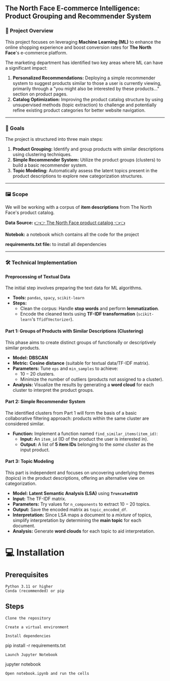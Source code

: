 ## The North Face E-commerce Intelligence: Product Grouping and Recommender System

### 🚀 Project Overview

This project focuses on leveraging **Machine Learning (ML)** to enhance the online shopping experience and boost conversion rates for **The North Face**'s e-commerce platform.

The marketing department has identified two key areas where ML can have a significant impact:

1.  **Personalized Recommendations:** Deploying a simple recommender system to suggest products similar to those a user is currently viewing, primarily through a "you might also be interested by these products..." section on product pages.
2.  **Catalog Optimization:** Improving the product catalog structure by using unsupervised methods (topic extraction) to challenge and potentially refine existing product categories for better website navigation.

-----

### 🎯 Goals

The project is structured into three main steps:

1.  **Product Grouping:** Identify and group products with similar descriptions using clustering techniques.
2.  **Simple Recommender System:** Utilize the product groups (clusters) to build a basic recommender system.
3.  **Topic Modeling:** Automatically assess the latent topics present in the product descriptions to explore new categorization structures.

-----

### 🖼️ Scope

We will be working with a corpus of **item descriptions** from The North Face's product catalog.

**Data Source:** [👉👉 The North Face product catalog 👈👈](https://www.google.com/search?q=link-to-be-inserted-by-implementer)

**Notebok:** a notebook which contains all the code for the project

**requirements.txt file:** to install all dependencies 

-----

### 🛠️ Technical Implementation

#### Preprocessing of Textual Data

The initial step involves preparing the text data for ML algorithms.

  * **Tools:** `pandas`, `spacy`, `scikit-learn`
  * **Steps:**
      * Clean the corpus: Handle **stop words** and perform **lemmatization**.
      * Encode the cleaned texts using **TF-IDF transformation** (`scikit-learn`'s `TfidfVectorizer`).

#### Part 1: Groups of Products with Similar Descriptions (Clustering)

This phase aims to create distinct groups of functionally or descriptively similar products.

  * **Model:** **DBSCAN**
  * **Metric:** **Cosine distance** (suitable for textual data/TF-IDF matrix).
  * **Parameters:** Tune `eps` and `min_samples` to achieve:
      * $10-20$ clusters.
      * Minimize the number of outliers (products not assigned to a cluster).
  * **Analysis:** Visualize the results by generating a **word cloud** for each cluster to interpret the product groups.

#### Part 2: Simple Recommender System

The identified clusters from Part 1 will form the basis of a basic collaborative filtering approach: products within the same cluster are considered similar.

  * **Function:** Implement a function named `find_similar_items(item_id)`:
      * **Input:** An `item_id` (ID of the product the user is interested in).
      * **Output:** A list of **5 item IDs** belonging to the *same cluster* as the input product.

#### Part 3: Topic Modeling

This part is independent and focuses on uncovering underlying themes (topics) in the product descriptions, offering an alternative view on categorization.

  * **Model:** **Latent Semantic Analysis (LSA)** using **`TruncatedSVD`**
  * **Input:** The TF-IDF matrix.
  * **Parameters:** Try values for `n_components` to extract $10-20$ topics.
  * **Output:** Save the encoded matrix as `topic_encoded_df`.
  * **Interpretation:** Since LSA maps a document to a *mixture* of topics, simplify interpretation by determining the **main topic** for each document.
  * **Analysis:** Generate **word clouds** for each topic to aid interpretation.


# 💻 Installation
## Prerequisites

    Python 3.11 or higher
    Conda (recommended) or pip

## Steps

    Clone the repository

    Create a virtual environment

    Install dependencies

pip install -r requirements.txt

    Launch Jupyter Notebook

jupyter notebook

    Open notebook.ipynb and run the cells





